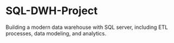# SQL-DWH-Project
Building a modern data warehouse with SQL server, including ETL processes, data modeling, and analytics.

